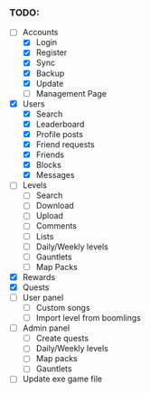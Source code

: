 ### TODO:

- [ ] Accounts
	- [x] Login
	- [x] Register
	- [x] Sync
	- [x] Backup
    - [x] Update
	- [ ] Management Page
- [x] Users
    - [x] Search
    - [x] Leaderboard
    - [x] Profile posts
    - [x] Friend requests
    - [x] Friends
    - [x] Blocks
    - [x] Messages
- [ ] Levels
    - [ ] Search
    - [ ] Download
    - [ ] Upload
    - [ ] Comments
    - [ ] Lists
    - [ ] Daily/Weekly levels
    - [ ] Gauntlets
    - [ ] Map Packs
- [x] Rewards
- [x] Quests
- [ ] User panel
    - [ ] Custom songs
    - [ ] Import level from boomlings
- [ ] Admin panel
    - [ ] Create quests
    - [ ] Daily/Weekly levels
    - [ ] Map packs
    - [ ] Gauntlets
- [ ] Update exe game file
